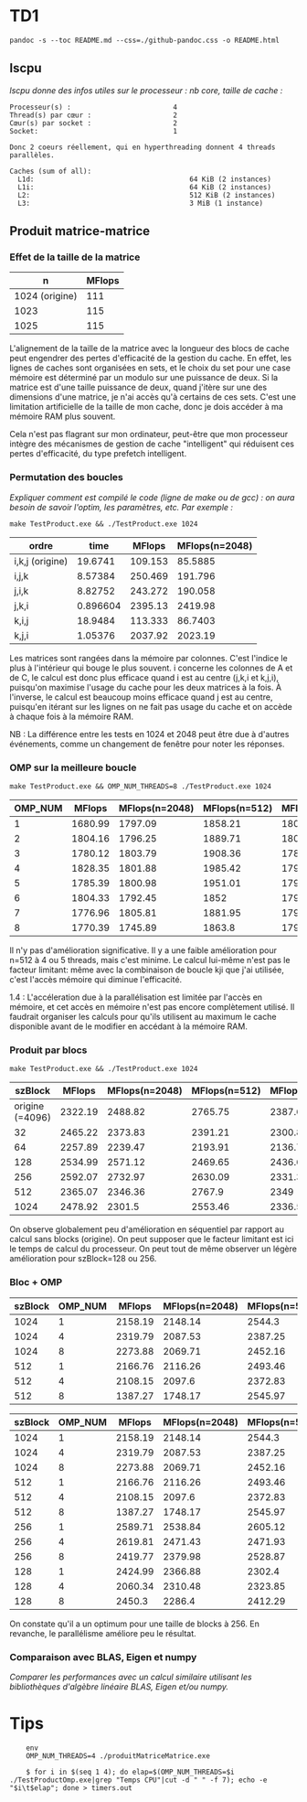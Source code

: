 
# TD1

`pandoc -s --toc README.md --css=./github-pandoc.css -o README.html`

## lscpu

*lscpu donne des infos utiles sur le processeur : nb core, taille de cache :*

```
Processeur(s) :                         4
Thread(s) par cœur :                    2
Cœur(s) par socket :                    2
Socket:                                 1

Donc 2 coeurs réellement, qui en hyperthreading donnent 4 threads parallèles.

Caches (sum of all):                        
  L1d:                                      64 KiB (2 instances)
  L1i:                                      64 KiB (2 instances)
  L2:                                       512 KiB (2 instances)
  L3:                                       3 MiB (1 instance)
```


## Produit matrice-matrice

### Effet de la taille de la matrice

  n            | MFlops
---------------|--------
1024 (origine) |111
1023           |115
1025           |115

L'alignement de la taille de la matrice avec la longueur des blocs de cache peut engendrer des pertes d'efficacité de la gestion du cache. En effet, les lignes de caches sont organisées en sets, et le choix du set pour une case mémoire est déterminé par un modulo sur une puissance de deux. Si la matrice est d'une taille puissance de deux, quand j'itère sur une des dimensions d'une matrice, je n'ai accès qu'à certains de ces sets. C'est une limitation artificielle de la taille de mon cache, donc je dois accéder à ma mémoire RAM plus souvent.

Cela n'est pas flagrant sur mon ordinateur, peut-être que mon processeur intègre des mécanismes de gestion de cache "intelligent" qui réduisent ces pertes d'efficacité, du type prefetch intelligent.


### Permutation des boucles

*Expliquer comment est compilé le code (ligne de make ou de gcc) : on aura besoin de savoir l'optim, les paramètres, etc. Par exemple :*

`make TestProduct.exe && ./TestProduct.exe 1024`


  ordre           | time    | MFlops  | MFlops(n=2048)
------------------|---------|---------|----------------
i,k,j (origine)   | 19.6741 | 109.153 | 85.5885
i,j,k             | 8.57384 | 250.469 | 191.796
j,i,k             | 8.82752 | 243.272 | 190.058
j,k,i             | 0.896604| 2395.13 | 2419.98
k,i,j             | 18.9484 | 113.333 | 86.7403
k,j,i             | 1.05376 | 2037.92 | 2023.19


Les matrices sont rangées dans la mémoire par colonnes. C'est l'indice le plus à l'intérieur qui bouge le plus souvent. i concerne les colonnes de A et de C, le calcul est donc plus efficace quand i est au centre (j,k,i et k,j,i), puisqu'on maximise l'usage du cache pour les deux matrices à la fois. À l'inverse, le calcul est beaucoup moins efficace quand j est au centre, puisqu'en itérant sur les lignes on ne fait pas usage du cache et on accède à chaque fois à la mémoire RAM.

NB : La différence entre les tests en 1024 et 2048 peut être due à d'autres événements, comme un changement de fenêtre pour noter les réponses.

### OMP sur la meilleure boucle

`make TestProduct.exe && OMP_NUM_THREADS=8 ./TestProduct.exe 1024`

  OMP_NUM         | MFlops  | MFlops(n=2048) | MFlops(n=512)  | MFlops(n=4096)
------------------|---------|----------------|----------------|---------------
1                 | 1680.99 | 1797.09        | 1858.21        | 1806.02
2                 | 1804.16 | 1796.25        | 1889.71        | 1801.93
3                 | 1780.12 | 1803.79        | 1908.36        | 1788.43
4                 | 1828.35 | 1801.88        | 1985.42        | 1794.83
5                 | 1785.39 | 1800.98        | 1951.01        | 1796.23
6                 | 1804.33 | 1792.45        | 1852           | 1792.34
7                 | 1776.96 | 1805.81        | 1881.95        | 1794.52
8                 | 1770.39 | 1745.89        | 1863.8         | 1791.85

Il n'y pas d'amélioration significative. Il y a une faible amélioration pour n=512 à 4 ou 5 threads, mais c'est minime. Le calcul lui-même n'est pas le facteur limitant: même avec la combinaison de boucle kji que j'ai utilisée, c'est l'accès mémoire qui diminue l'efficacité.

1.4 : L'accéleration due à la parallélisation est limitée par l'accès en mémoire, et cet accès en mémoire n'est pas encore complètement utilisé. Il faudrait organiser les calculs pour qu'ils utilisent au maximum le cache disponible avant de le modifier en accédant à la mémoire RAM.

### Produit par blocs

`make TestProduct.exe && ./TestProduct.exe 1024`

  szBlock         | MFlops  | MFlops(n=2048) | MFlops(n=512)  | MFlops(n=4096)
------------------|---------|----------------|----------------|---------------
origine (=4096)   | 2322.19 | 2488.82        | 2765.75        | 2387.66
32                | 2465.22 | 2373.83        | 2391.21        | 2300.81
64                | 2257.89 | 2239.47        | 2193.91        | 2136.79
128               | 2534.99 | 2571.12        | 2469.65        | 2436.67
256               | 2592.07 | 2732.97        | 2630.09        | 2331.32
512               | 2365.07 | 2346.36        | 2767.9         | 2349
1024              | 2478.92 | 2301.5         | 2553.46        | 2336.54


On observe globalement peu d'amélioration en séquentiel par rapport au calcul sans blocks (origine). On peut supposer que le facteur limitant est ici le temps de calcul du processeur. On peut tout de même observer un légère amélioration pour szBlock=128 ou 256.


### Bloc + OMP

  szBlock      | OMP_NUM | MFlops  | MFlops(n=2048) | MFlops(n=512)  | MFlops(n=4096)|
---------------|---------|---------|----------------|----------------|---------------|
1024           |  1      | 2158.19 | 2148.14        | 2544.3         | 2164.86       |
1024           |  4      | 2319.79 | 2087.53        | 2387.25        | 2146.1        |
1024           |  8      | 2273.88 | 2069.71        | 2452.16        | 2151.35       |
512            |  1      | 2166.76 | 2116.26        | 2493.46        | 2075.73       |
512            |  4      | 2108.15 | 2097.6         | 2372.83        | 2021.68       |
512            |  8      | 1387.27 | 1748.17        | 2545.97        | 2065.54       |



  szBlock      | OMP_NUM | MFlops  | MFlops(n=2048) | MFlops(n=512)  | MFlops(n=4096)|
---------------|---------|---------|----------------|----------------|---------------|
1024           |  1      | 2158.19 | 2148.14        | 2544.3         | 2164.86       |
1024           |  4      | 2319.79 | 2087.53        | 2387.25        | 2146.1        |
1024           |  8      | 2273.88 | 2069.71        | 2452.16        | 2151.35       |
512            |  1      | 2166.76 | 2116.26        | 2493.46        | 2075.73       |
512            |  4      | 2108.15 | 2097.6         | 2372.83        | 2021.68       |
512            |  8      | 1387.27 | 1748.17        | 2545.97        | 2065.54       |
256            |  1      | 2589.71 | 2538.84        | 2605.12        | 2348.17       |
256            |  4      | 2619.81 | 2471.43        | 2471.93        | 2307.47       |
256            |  8      | 2419.77 | 2379.98        | 2528.87        | 2351.02       |
128            |  1      | 2424.99 | 2366.88        | 2302.4         | 2280.24       |
128            |  4      | 2060.34 | 2310.48        | 2323.85        | 2257.94       |
128            |  8      | 2450.3  | 2286.4         | 2412.29        | 2255.85       |

On constate qu'il a un optimum pour une taille de blocks à 256. En revanche, le parallélisme améliore peu le résultat.

### Comparaison avec BLAS, Eigen et numpy

*Comparer les performances avec un calcul similaire utilisant les bibliothèques d'algèbre linéaire BLAS, Eigen et/ou numpy.*


# Tips

```
	env
	OMP_NUM_THREADS=4 ./produitMatriceMatrice.exe
```

```
    $ for i in $(seq 1 4); do elap=$(OMP_NUM_THREADS=$i ./TestProductOmp.exe|grep "Temps CPU"|cut -d " " -f 7); echo -e "$i\t$elap"; done > timers.out
```
